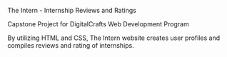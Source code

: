 The Intern - Internship Reviews and Ratings

Capstone Project for DigitalCrafts Web Development Program

By utilizing HTML and CSS, The Intern website creates user profiles and compiles reviews and rating of internships.

